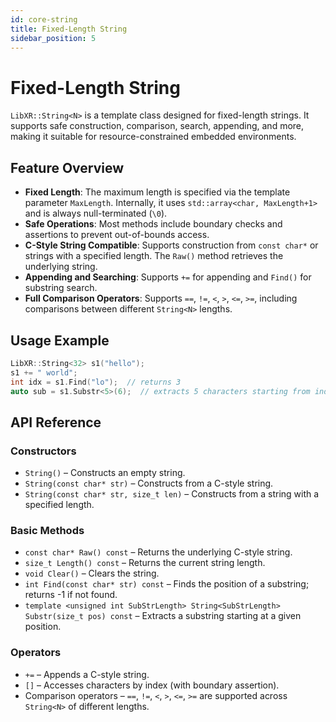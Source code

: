 ```yaml
---
id: core-string
title: Fixed-Length String
sidebar_position: 5
---
```


# Fixed-Length String

`LibXR::String<N>` is a template class designed for fixed-length strings. It supports safe construction, comparison, search, appending, and more, making it suitable for resource-constrained embedded environments.

## Feature Overview

- **Fixed Length**: The maximum length is specified via the template parameter `MaxLength`. Internally, it uses `std::array<char, MaxLength+1>` and is always null-terminated (`\0`).
- **Safe Operations**: Most methods include boundary checks and assertions to prevent out-of-bounds access.
- **C-Style String Compatible**: Supports construction from `const char*` or strings with a specified length. The `Raw()` method retrieves the underlying string.
- **Appending and Searching**: Supports `+=` for appending and `Find()` for substring search.
- **Full Comparison Operators**: Supports `==`, `!=`, `<`, `>`, `<=`, `>=`, including comparisons between different `String<N>` lengths.

## Usage Example

```cpp
LibXR::String<32> s1("hello");
s1 += " world";
int idx = s1.Find("lo");  // returns 3
auto sub = s1.Substr<5>(6);  // extracts 5 characters starting from index 6
```

## API Reference

### Constructors

- `String()` – Constructs an empty string.
- `String(const char* str)` – Constructs from a C-style string.
- `String(const char* str, size_t len)` – Constructs from a string with a specified length.

### Basic Methods

- `const char* Raw() const` – Returns the underlying C-style string.
- `size_t Length() const` – Returns the current string length.
- `void Clear()` – Clears the string.
- `int Find(const char* str) const` – Finds the position of a substring; returns -1 if not found.
- `template <unsigned int SubStrLength> String<SubStrLength> Substr(size_t pos) const` – Extracts a substring starting at a given position.

### Operators

- `+=` – Appends a C-style string.
- `[]` – Accesses characters by index (with boundary assertion).
- Comparison operators – `==`, `!=`, `<`, `>`, `<=`, `>=` are supported across `String<N>` of different lengths.
